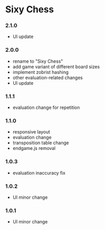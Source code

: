 # Sixy Chess

### 2.1.0

* UI update

### 2.0.0

* rename to "Sixy Chess"
* add game variant of different board sizes
* implement zobrist hashing
* other evaluation-related changes
* UI update

### 1.1.1
* evaluation change for repetition

### 1.1.0
* responsive layout
* evaluation change
* transposition table change
* endgame.js removal

### 1.0.3
* evaluation inaccuracy fix

### 1.0.2
* UI minor change

### 1.0.1
* UI minor change
